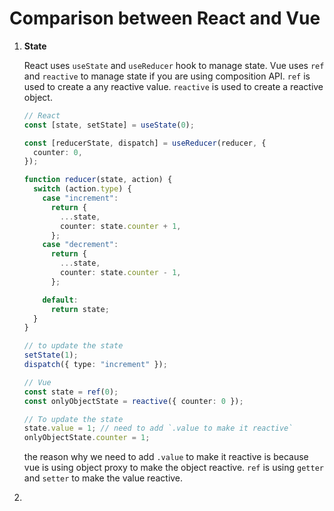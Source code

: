 # Comparison between React and Vue

1. **State**

   React uses `useState` and `useReducer` hook to manage state. Vue uses `ref` and `reactive` to manage state if you are using composition API. `ref` is used to create a any reactive value. `reactive` is used to create a reactive object.

   ```typescript
   // React
   const [state, setState] = useState(0);

   const [reducerState, dispatch] = useReducer(reducer, {
     counter: 0,
   });

   function reducer(state, action) {
     switch (action.type) {
       case "increment":
         return {
           ...state,
           counter: state.counter + 1,
         };
       case "decrement":
         return {
           ...state,
           counter: state.counter - 1,
         };

       default:
         return state;
     }
   }

   // to update the state
   setState(1);
   dispatch({ type: "increment" });

   // Vue
   const state = ref(0);
   const onlyObjectState = reactive({ counter: 0 });

   // To update the state
   state.value = 1; // need to add `.value to make it reactive`
   onlyObjectState.counter = 1;
   ```

   the reason why we need to add `.value` to make it reactive is because vue is using object proxy to make the object reactive. `ref` is using `getter` and `setter` to make the value reactive.

2.
